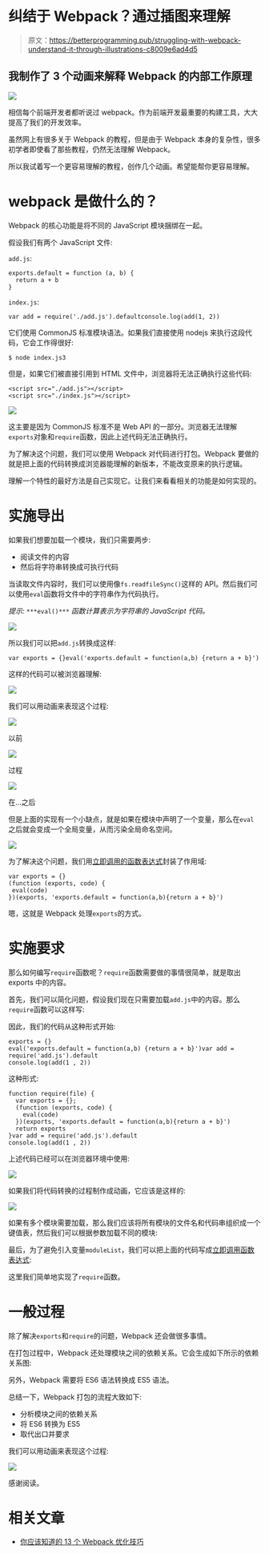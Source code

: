 # 纠结于 Webpack？通过插图来理解

> 原文：<https://betterprogramming.pub/struggling-with-webpack-understand-it-through-illustrations-c8009e6ad4d5>

## 我制作了 3 个动画来解释 Webpack 的内部工作原理

![](img/2010baa61b9b0f169e923bc4eeff6a00.png)

相信每个前端开发者都听说过 webpack。作为前端开发最重要的构建工具，大大提高了我们的开发效率。

虽然网上有很多关于 Webpack 的教程，但是由于 Webpack 本身的复杂性，很多初学者即使看了那些教程，仍然无法理解 Webpack。

所以我试着写一个更容易理解的教程，创作几个动画。希望能帮你更容易理解。

# webpack 是做什么的？

Webpack 的核心功能是将不同的 JavaScript 模块捆绑在一起。

假设我们有两个 JavaScript 文件:

`add.js`:

```
exports.default = function (a, b) {
  return a + b
}
```

`index.js`:

```
var add = require('./add.js').defaultconsole.log(add(1, 2))
```

它们使用 CommonJS 标准模块语法。如果我们直接使用 nodejs 来执行这段代码，它会工作得很好:

```
$ node index.js3
```

但是，如果它们被直接引用到 HTML 文件中，浏览器将无法正确执行这些代码:

```
<script src="./add.js"></script>
<script src="./index.js"></script>
```

![](img/bece0fe094ef8970de6447c3e1d8463f.png)

这主要是因为 CommonJS 标准不是 Web API 的一部分。浏览器无法理解`exports`对象和`require`函数，因此上述代码无法正确执行。

为了解决这个问题，我们可以使用 Webpack 对代码进行打包。Webpack 要做的就是把上面的代码转换成浏览器能理解的新版本，不能改变原来的执行逻辑。

理解一个特性的最好方法是自己实现它。让我们来看看相关的功能是如何实现的。

# 实施导出

如果我们想要加载一个模块，我们只需要两步:

*   阅读文件的内容
*   然后将字符串转换成可执行代码

当读取文件内容时，我们可以使用像`fs.readfileSync()`这样的 API。然后我们可以使用`eval`函数将文件中的字符串作为代码执行。

*提示:* `***eval()***` *函数计算表示为字符串的 JavaScript 代码。*

![](img/92e4925ec4859cd17d0c39dce77fcb8b.png)

所以我们可以把`add.js`转换成这样:

```
var exports = {}eval('exports.default = function(a,b) {return a + b}')
```

这样的代码可以被浏览器理解:

![](img/304bd510daa39d3c13e563e62f463236.png)

我们可以用动画来表现这个过程:

![](img/fd90c11387523ec922792f7694bb4f04.png)

以前

![](img/e45e3a02c6e4a99140951f0208400412.png)

过程

![](img/e3a1b1f25e0d9f59a81cbe27cf76a85a.png)

在...之后

但是上面的实现有一个小缺点，就是如果在模块中声明了一个变量，那么在`eval`之后就会变成一个全局变量，从而污染全局命名空间。

![](img/692906018d880b9a4e1b9d3ce7ef6c79.png)

为了解决这个问题，我们用[立即调用的函数表达式](https://developer.mozilla.org/en-US/docs/Glossary/IIFE)封装了作用域:

```
var exports = {}
(function (exports, code) {
 eval(code)
})(exports, 'exports.default = function(a,b){return a + b}')
```

嗯，这就是 Webpack 处理`exports`的方式。

# 实施要求

那么如何编写`require`函数呢？`require`函数需要做的事情很简单，就是取出 exports 中的内容。

首先，我们可以简化问题，假设我们现在只需要加载`add.js`中的内容。那么`require`函数可以这样写:

因此，我们的代码从这种形式开始:

```
exports = {}
eval('exports.default = function(a,b) {return a + b}')var add = require('add.js').default
console.log(add(1 , 2))
```

这种形式:

```
function require(file) {
  var exports = {};
  (function (exports, code) {
    eval(code)
  })(exports, 'exports.default = function(a,b){return a + b}')
  return exports
}var add = require('add.js').default
console.log(add(1 , 2))
```

上述代码已经可以在浏览器环境中使用:

![](img/60e6875e6cfd1806c411602dd6db822c.png)

如果我们将代码转换的过程制作成动画，它应该是这样的:

![](img/ab6932289263d792a532d8b9753043f7.png)

如果有多个模块需要加载，那么我们应该将所有模块的文件名和代码串组织成一个键值表，然后我们可以根据参数加载不同的模块:

最后，为了避免引入变量`moduleList`，我们可以把上面的代码写成[立即调用函数表达式](https://developer.mozilla.org/en-US/docs/Glossary/IIFE):

这里我们简单地实现了`require`函数。

# 一般过程

除了解决`exports`和`require`的问题，Webpack 还会做很多事情。

在打包过程中，Webpack 还处理模块之间的依赖关系。它会生成如下所示的依赖关系图:

另外，Webpack 需要将 ES6 语法转换成 ES5 语法。

总结一下，Webpack 打包的流程大致如下:

*   分析模块之间的依赖关系
*   将 ES6 转换为 ES5
*   取代出口并要求

我们可以用动画来表现这个过程:

![](img/379324797b84b464213390912dc8cac3.png)

感谢阅读。

# 相关文章

*   [你应该知道的 13 个 Webpack 优化技巧](https://medium.com/frontend-canteen/13-webpack-optimization-tips-you-should-know-668666f8c020)